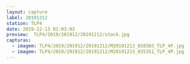 ```yaml
---
layout: capture
label: 20191212
station: TLP4
date: 2019-12-13 01:03:03
preview:  TLP4/2019/201912/20191212/stack.jpg
capturas:
  - imagem: TLP4/2019/201912/20191212/M20191213_010303_TLP_4P.jpg
  - imagem: TLP4/2019/201912/20191212/M20191213_035351_TLP_4P.jpg
---
```

